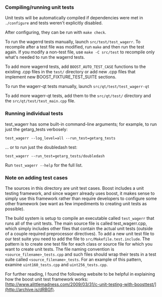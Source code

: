 ### Compiling/running unit tests

Unit tests will be automatically compiled if dependencies were met in `./configure`
and tests weren't explicitly disabled.

After configuring, they can be run with `make check`.

To run the wagerrd tests manually, launch `src/test/test_wagerr`. To recompile
after a test file was modified, run `make` and then run the test again. If you
modify a non-test file, use `make -C src/test` to recompile only what's needed
to run the wagerrd tests.

To add more wagerrd tests, add `BOOST_AUTO_TEST_CASE` functions to the existing
.cpp files in the `test/` directory or add new .cpp files that
implement new BOOST_FIXTURE_TEST_SUITE sections.

To run the wagerr-qt tests manually, launch `src/qt/test/test_wagerr-qt`

To add more wagerr-qt tests, add them to the `src/qt/test/` directory and
the `src/qt/test/test_main.cpp` file.

### Running individual tests

test_wagerr has some built-in command-line arguments; for
example, to run just the getarg_tests verbosely:

    test_wagerr --log_level=all --run_test=getarg_tests

... or to run just the doubledash test:

    test_wagerr --run_test=getarg_tests/doubledash

Run `test_wagerr --help` for the full list.

### Note on adding test cases

The sources in this directory are unit test cases.  Boost includes a
unit testing framework, and since wagerr already uses boost, it makes
sense to simply use this framework rather than require developers to
configure some other framework (we want as few impediments to creating
unit tests as possible).

The build system is setup to compile an executable called `test_wagerr`
that runs all of the unit tests.  The main source file is called
test_wagerr.cpp, which simply includes other files that contain the
actual unit tests (outside of a couple required preprocessor
directives). To add a new unit test file to our test suite you need
to add the file to `src/Makefile.test.include`. The pattern is to
create one test file for each class or source file for which you want
to create unit tests.  The file naming convention is
`<source_filename>_tests.cpp` and such files should wrap their tests
in a test suite called `<source_filename>_tests`.  For an example of
this pattern, examine `uint160_tests.cpp` and `uint256_tests.cpp`.

For further reading, I found the following website to be helpful in
explaining how the boost unit test framework works:
[http://www.alittlemadness.com/2009/03/31/c-unit-testing-with-boosttest/](http://archive.is/dRBGf).
